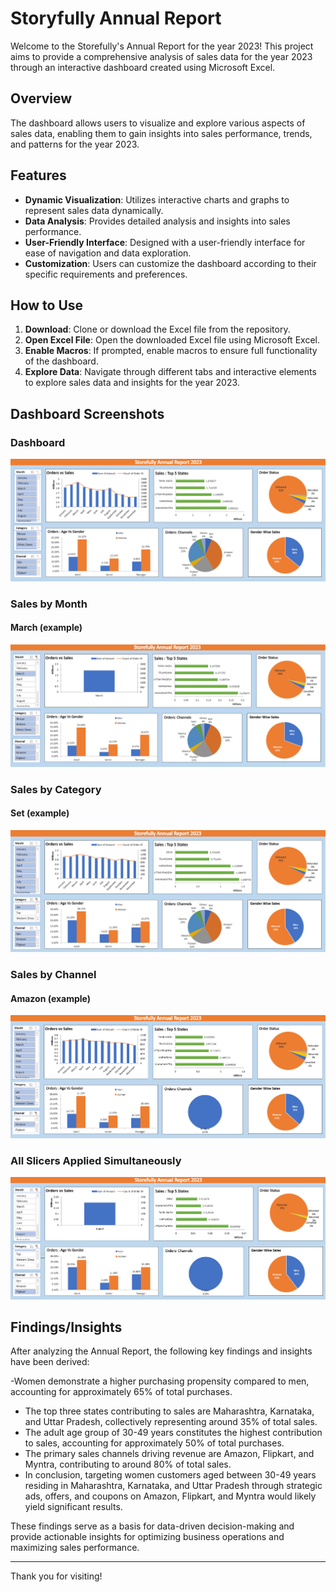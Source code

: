# Storyfully Annual Report
Welcome to the Storefully's Annual Report for the year 2023! This project aims to provide a comprehensive analysis of sales data for the year 2023 through an interactive dashboard created using Microsoft Excel.

## Overview

The dashboard allows users to visualize and explore various aspects of sales data, enabling them to gain insights into sales performance, trends, and patterns for the year 2023. 

## Features

- **Dynamic Visualization**: Utilizes interactive charts and graphs to represent sales data dynamically.
- **Data Analysis**: Provides detailed analysis and insights into sales performance.
- **User-Friendly Interface**: Designed with a user-friendly interface for ease of navigation and data exploration.
- **Customization**: Users can customize the dashboard according to their specific requirements and preferences.

## How to Use

1. **Download**: Clone or download the Excel file from the repository.
2. **Open Excel File**: Open the downloaded Excel file using Microsoft Excel.
3. **Enable Macros**: If prompted, enable macros to ensure full functionality of the dashboard.
4. **Explore Data**: Navigate through different tabs and interactive elements to explore sales data and insights for the year 2023.

## Dashboard Screenshots

### Dashboard
![View](https://github.com/VaibhavGit27/Storefully-Annual-Report/blob/main/Images/Dashboard.png)

### Sales by Month
#### March (example)
![View](https://github.com/VaibhavGit27/Storefully-Annual-Report/blob/main/Images/Month%20wise%20Sales.png)

### Sales by Category
#### Set (example)
![View](https://github.com/VaibhavGit27/Storefully-Annual-Report/blob/main/Images/Category%20wise%20Sales.png)

### Sales by Channel
#### Amazon (example)
![View](https://github.com/VaibhavGit27/Storefully-Annual-Report/blob/main/Images/Channel%20wise%20Sales.png)

### All Slicers Applied Simultaneously
![View](https://github.com/VaibhavGit27/Storefully-Annual-Report/blob/main/Images/All%20Filters%20applied%20simultaneously.png)

 ## Findings/Insights

After analyzing the Annual Report, the following key findings and insights have been derived:

-Women demonstrate a higher purchasing propensity compared to men, accounting for approximately 65% of total purchases.
- The top three states contributing to sales are Maharashtra, Karnataka, and Uttar Pradesh, collectively representing around 35% of total sales.
- The adult age group of 30-49 years constitutes the highest contribution to sales, accounting for approximately 50% of total purchases.
- The primary sales channels driving revenue are Amazon, Flipkart, and Myntra, contributing to around 80% of total sales.
- In conclusion, targeting women customers aged between 30-49 years residing in Maharashtra, Karnataka, and Uttar Pradesh through strategic ads, offers, and coupons on Amazon, Flipkart, and Myntra would likely yield significant results.

These findings serve as a basis for data-driven decision-making and provide actionable insights for optimizing business operations and maximizing sales performance.

---

Thank you for visiting!

